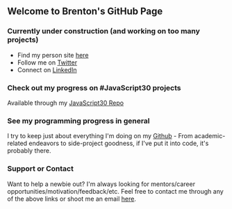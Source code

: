 ## Welcome to Brenton's GitHub Page

### Currently under construction (and working on too many projects)

- Find my person site [here](https://www.brentonotis.com)
- Follow me on [Twitter](https://twitter.com/brentonotis)
- Connect on [LinkedIn](https://www.linkedin.com/in/brentonotis/)

### Check out my progress on #JavaScript30 projects

Available through my [JavaScript30 Repo](https://github.com/brentonotis/JavaScript30)

### See my programming progress in general

I try to keep just about everything I'm doing on my [Github](https://github.com/brentonotis) - From academic-related endeavors to side-project goodness, if I've put it into code, it's probably there.

### Support or Contact

Want to help a newbie out? I'm always looking for mentors/career opportunities/motivation/feedback/etc. Feel free to contact me through any of the above links or shoot me an email [here](mailto:brenton.otis@gmail.com).
